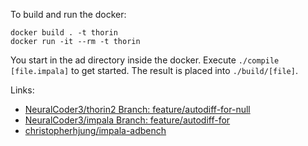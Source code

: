 To build and run the docker:
```
docker build . -t thorin
docker run -it --rm -t thorin
```

You start in the ad directory inside the docker.
Execute `./compile [file.impala]` to get started.
The result is placed into `./build/[file]`.


Links:
* [NeuralCoder3/thorin2 Branch: feature/autodiff-for-null](https://github.com/NeuralCoder3/thorin2/tree/feature/autodiff-for-null)
* [NeuralCoder3/impala Branch: feature/autodiff-for](https://github.com/NeuralCoder3/impala/tree/feature/autodiff-for)
* [christopherhjung/impala-adbench](https://github.com/christopherhjung/impala-adbench)
